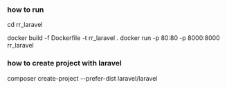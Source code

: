 ### how to run 

cd rr_laravel

docker build -f Dockerfile -t rr_laravel .
docker run -p 80:80 -p 8000:8000 rr_laravel



### how to create project with laravel
composer create-project --prefer-dist laravel/laravel